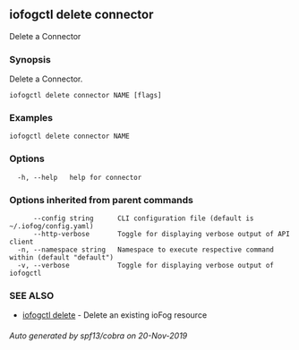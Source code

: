 ## iofogctl delete connector

Delete a Connector

### Synopsis

Delete a Connector.

```
iofogctl delete connector NAME [flags]
```

### Examples

```
iofogctl delete connector NAME
```

### Options

```
  -h, --help   help for connector
```

### Options inherited from parent commands

```
      --config string      CLI configuration file (default is ~/.iofog/config.yaml)
      --http-verbose       Toggle for displaying verbose output of API client
  -n, --namespace string   Namespace to execute respective command within (default "default")
  -v, --verbose            Toggle for displaying verbose output of iofogctl
```

### SEE ALSO

* [iofogctl delete](iofogctl_delete.md)	 - Delete an existing ioFog resource

###### Auto generated by spf13/cobra on 20-Nov-2019
